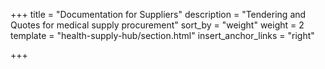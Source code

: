 +++
title = "Documentation for Suppliers"
description = "Tendering and Quotes for medical supply procurement"
sort_by = "weight"
weight = 2
template = "health-supply-hub/section.html"
insert_anchor_links = "right"

+++
